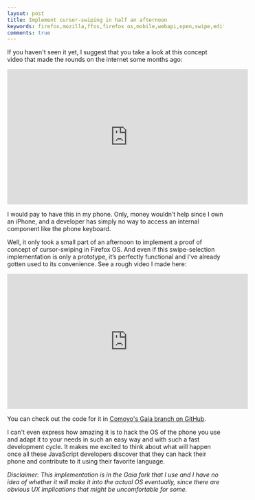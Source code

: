 ```yaml
---
layout: post
title: Implement cursor-swiping in half an afternoon
keywords: firefox,mozilla,ffos,firefox os,mobile,webapi,open,swipe,editing,swipeselection,cursor
comments: true
---
```


If you haven't seen it yet, I suggest that you take a look at this concept video that made the rounds on the internet some months ago:

<p style="text-align: center">
<iframe width="560" height="315" src="http://www.youtube.com/embed/RGQTaHGQ04Q?rel=0" frameborder="0" allowfullscreen></iframe>
</p>

I would pay to have this in my phone. Only, money wouldn’t help since I own an
iPhone, and a developer has simply no way to access an internal component like
the phone keyboard.
<!--more-->

Well, it only took a small part of an afternoon to implement a proof of concept
of cursor-swiping in Firefox OS. And even if this swipe-selection
implementation is only a prototype, it’s perfectly functional and I've already
gotten used to its convenience. See a rough video I made here:

<p style="text-align: center">
<iframe style="text-align: center" width="560" height="315" src="http://www.youtube.com/embed/uDzb7HZY2mE?rel=0" frameborder="0" allowfullscreen></iframe>
</p>

You can check out the code for it in [Comoyo's Gaia branch on GitHub](https://github.com/comoyo/gaia/compare/master...swipe_selection).

I can't even express how amazing it is to hack the OS of the phone
you use and adapt it to your needs in such an easy way and with such a fast
development cycle. It makes me excited to think about what will happen once all these
JavaScript developers discover that they can hack their phone and contribute to
it using their favorite language.

*Disclaimer: This implementation is in the Gaia fork that I use and I have no idea of whether it
will make it into the actual OS eventually, since there are obvious UX implications that might be uncomfortable for some.*

